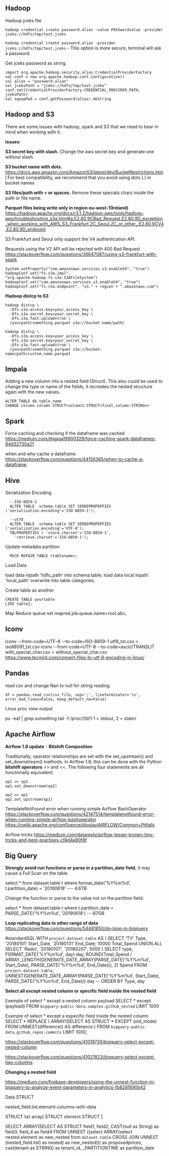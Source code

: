 ## Hadoop
Hadoop jceks file

`hadoop credential create password.alias -value PASSwordvalue -provider jceks://hdfs/tmp/test.jceks`

`hadoop credential create password.alias -provider jceks://hdfs/tmp/test.jceks` - This option is more secure, terminal will ask a password.

Get jceks password as string.

```
import org.apache.hadoop.security.alias.CredentialProviderFactory
val conf = new org.apache.hadoop.conf.Configuration()
val alias = "password.alias"
val jceksPath = "jceks://hdfs/tmp/test.jceks"
conf.set(CredentialProviderFactory.CREDENTIAL_PROVIDER_PATH, jceksPath)
val sqoopPwd = conf.getPassword(alias).mkString
```


## Hadoop and S3

There are some issues with hadoop, spark and S3 that we need to bear in mind when working with it.

**Issues**: 

**S3 secret key with slash.**
Change the aws secret key and generate one without slash.

**S3 bucket name with dots.**
https://docs.aws.amazon.com/AmazonS3/latest/dev/BucketRestrictions.html
For best compatibility, we recommend that you avoid using dots (.) in bucket names


**S3 files/path with = or spaces.**
Remove these specials chars inside the path or file name.

**Parquet files being write only in region eu-west-1(Ireland)**
https://hadoop.apache.org/docs/r3.1.2/hadoop-aws/tools/hadoop-aws/troubleshooting_s3a.html#a.E2.80.9CBad_Request.E2.80.9D_exception_when_working_with_AWS_S3_Frankfurt.2C_Seoul.2C_or_other_.E2.80.9CV4.E2.80.9D_endpoint

S3 Frankfurt and Seoul only support the V4 authentication API.

Requests using the V2 API will be rejected with 400 Bad Request
https://stackoverflow.com/questions/36647087/using-s3-frankfurt-with-spark

```
System.setProperty("com.amazonaws.services.s3.enableV4", "true")
hadoopConf.set("fs.s3a.impl", "org.apache.hadoop.fs.s3a.S3AFileSystem")
hadoopConf.set("com.amazonaws.services.s3.enableV4", "true")
hadoopConf.set("fs.s3a.endpoint", "s3." + region + ".amazonaws.com")
```


**Hadoop distcp to S3**

```
hadoop distcp \
  -Dfs.s3a.access.key=your_access_key \
  -Dfs.s3a.secret.key=your_secret_key \
  -Dfs.s3a.fast.upload=true \
  /yourpath/something.parquet s3a://bucket-name/path/ 
```

```
hadoop distcp \
  -Dfs.s3a.access.key=your_access_key \
  -Dfs.s3a.secret.key=your_secret_key \
  -Dfs.s3a.fast.upload=true \
  /yourpath/something.parquet s3a://bucket-name/path/custom_name.parquet 
```


## Impala

Adding a new column into a nested field (Struct). This also could be used to change the type or name of the fields, it recreates the nested structure again with the new values.

```
ALTER TABLE db.table_name 
CHANGE column column STRUCT<column1:STRUCT<final_column:STRING>>
```



## Spark
Force caching and checking if the dataframe was cached
https://medium.com/@gaga19900329/force-caching-spark-dataframes-84d32730a21

when and why cache a dataframe
https://stackoverflow.com/questions/44156365/when-to-cache-a-dataframe

## Hive
  Serialization Encoding
  ```
    --ISO-8859-1
    ALTER TABLE  schema.table SET SERDEPROPERTIES ('serialization.encoding'='ISO-8859-1');
    
    --utf8
    ALTER TABLE  schema.table SET SERDEPROPERTIES ('serialization.encoding'='UTF-8');
    TBLPROPERTIES ( 'store.charset'='ISO-8859-1', 
      'retrieve.charset'='ISO-8859-1');
  ```
  
  Update metadata partition
  ```
    MSCK REPAIR TABLE <tablename>;
  ```
  
  Load Data
  
  load data inpath 'hdfs_path' into  schema.table;
  load data local inpath 'local_path' overwrite into table categories;
  
  Create table as another
  ```
  CREATE TABLE yourtable
  LIKE table2;
```
  
Map Reduce queue
set mapred.job.queue.name=root.abc;

## Iconv

iconv --from-code=UTF-8 --to-code=ISO-8859-1 utf8_tst.csv > iso88591_tst.csv
iconv --from-code=UTF-8 --to-code=ascii//TRANSLIT with_special_char.csv > without_special_char.csv
https://www.tecmint.com/convert-files-to-utf-8-encoding-in-linux/


## Pandas

read csv and change Nan to null for string reading.
```
df = pandas.read_csv(csv_file, sep=';', lineterminator='\n', error_bad_lines=False, keep_default_na=False)
```

Linux proc view output

ps -eaf | grep something
tail -f /proc/<pid>/fd/1
1 = stdout, 2 = stderr


## Apache Airflow

**Airflow 1.8 update** - **Bitshift Composition**

Traditionally, operator relationships are set with the set_upstream() and set_downstream() methods. In Airflow 1.8, this can be done with the Python **bitshift operators** >> and <<. The following four statements are all functionally equivalent:

```
op1 >> op2
op1.set_downstream(op2)

op2 << op1
op2.set_upstream(op1)
```

TemplateNotFound error when running simple Airflow BashOperator
https://stackoverflow.com/questions/42147514/templatenotfound-error-when-running-simple-airflow-bashoperator
https://cwiki.apache.org/confluence/display/AIRFLOW/Common+Pitfalls

Airflow tricks
https://medium.com/datareply/airflow-lesser-known-tips-tricks-and-best-practises-cf4d4a90f8f

## Big Query

**Strongly avoid run functions or parse in a partition_date field**, it may cause a Full Scan on the table.

select * from dataset.table t
where format_date('%Y%m%d', t.partition_date) = '20190618' --- 4.6TB


Change the function or parse to the value not on the partition field. 

select * from dataset.table t
where t.partition_date = PARSE_DATE('%Y%m%d', '20190618') ---87GB


**Loop replicating data to other range of data**
https://stackoverflow.com/questions/54481850/do-loop-in-bigquery

#standardSQL
WITH `project.dataset.table` AS (
  SELECT 'TV' Type, '20180101' Start_Date, '20180131' End_Date, 10000 Total_Spend UNION ALL
  SELECT 'Radio', '20180107', '20180207', 5000 
)
SELECT type, FORMAT_DATE('%Y%m%d', day) day, 
  ROUND(Total_Spend / ARRAY_LENGTH(GENERATE_DATE_ARRAY(PARSE_DATE('%Y%m%d', Start_Date), PARSE_DATE('%Y%m%d', End_Date))), 2) Spend
FROM `project.dataset.table`, UNNEST(GENERATE_DATE_ARRAY(PARSE_DATE('%Y%m%d', Start_Date), PARSE_DATE('%Y%m%d', End_Date))) day
-- ORDER BY Type, day

**Select all except nested column or specific field inside the nested field**

Exemple of select * except a nested column payload
SELECT * except (payload) FROM `bigquery-public-data.samples.github_nested` LIMIT 1000

Example of select * except a especific field inside the nested column
SELECT * REPLACE (
  ARRAY(SELECT AS STRUCT * EXCEPT (old_mode) FROM UNNEST(difference)) AS difference
)
FROM `bigquery-public-data.github_repos.commits`
LIMIT 1000;

https://stackoverflow.com/questions/41019739/bigquery-select-except-nested-column

https://stackoverflow.com/questions/41021823/bigquery-select-except-two-columns

**Changing a nested field**

https://medium.com/firebase-developers/using-the-unnest-function-in-bigquery-to-analyze-event-parameters-in-analytics-fb828f890b42

Data STRUCT

nested_field.list.element.columns-with-data

STRUCT list
array[
STRUCT element
STRUCT <fields>
]

SELECT
ARRAY(SELECT AS STRUCT
        	field1,
        	field2,
        	CAST(null as String) as field3,
        	field_4 as field4
          FROM UNNEST
              ((select ARRAY(select nested.element as new_nested from `dataset.table`
                CROSS JOIN UNNEST (nested_field.list) as nested) as new_nested)))
  as proposedprices,
  cast(tenant as STRING) as tenant_id,
  _PARTITIONTIME as partition_date
